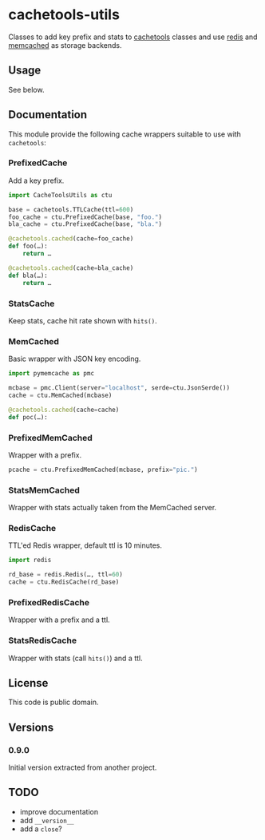 # cachetools-utils

Classes to add key prefix and stats to
[cachetools](https://pypi.org/project/cachetools/) classes and use
[redis](https://redis.io/) and
[memcached](https://memcached.org/) as storage backends.

## Usage

See below.

## Documentation

This module provide the following cache wrappers suitable to use
with `cachetools`:

### PrefixedCache

Add a key prefix.

```Python
import CacheToolsUtils as ctu

base = cachetools.TTLCache(ttl=600)
foo_cache = ctu.PrefixedCache(base, "foo.")
bla_cache = ctu.PrefixedCache(base, "bla.")

@cachetools.cached(cache=foo_cache)
def foo(…):
    return …

@cachetools.cached(cache=bla_cache)
def bla(…):
    return …
```

### StatsCache

Keep stats, cache hit rate shown with `hits()`.

### MemCached

Basic wrapper with JSON key encoding.

```Python
import pymemcache as pmc

mcbase = pmc.Client(server="localhost", serde=ctu.JsonSerde())
cache = ctu.MemCached(mcbase)

@cachetools.cached(cache=cache)
def poc(…):
```

### PrefixedMemCached

Wrapper with a prefix.

```Python
pcache = ctu.PrefixedMemCached(mcbase, prefix="pic.")
```

### StatsMemCached

Wrapper with stats actually taken from the MemCached server.

### RedisCache

TTL'ed Redis wrapper, default ttl is 10 minutes.

```Python
import redis

rd_base = redis.Redis(…, ttl=60)
cache = ctu.RedisCache(rd_base)
```

### PrefixedRedisCache

Wrapper with a prefix and a ttl.

### StatsRedisCache

Wrapper with stats (call `hits()`) and a ttl.

## License

This code is public domain.

## Versions

### 0.9.0

Initial version extracted from another project.

## TODO

- improve documentation
- add `__version__`
- add a `close`?
